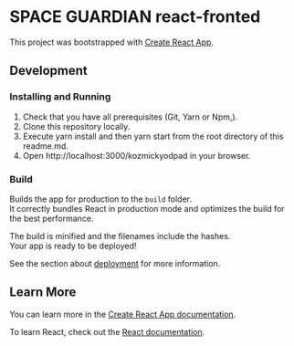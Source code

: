 # SPACE GUARDIAN react-fronted

This project was bootstrapped with [Create React App](https://github.com/facebook/create-react-app).

## Development

### Installing and Running

1. Check that you have all prerequisites (Git, Yarn or Npm,).
2. Clone this repository locally.
3. Execute yarn install and then yarn start from the root directory of this readme.md.
4. Open http://localhost:3000/kozmickyodpad in your browser.

### Build

Builds the app for production to the `build` folder.\
It correctly bundles React in production mode and optimizes the build for the best performance.

The build is minified and the filenames include the hashes.\
Your app is ready to be deployed!

See the section about [deployment](https://facebook.github.io/create-react-app/docs/deployment) for more information.

## Learn More

You can learn more in the [Create React App documentation](https://facebook.github.io/create-react-app/docs/getting-started).

To learn React, check out the [React documentation](https://reactjs.org/).